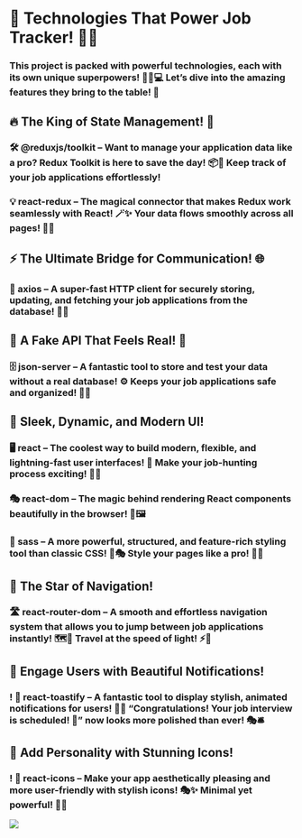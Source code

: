 <h1>🌟 Technologies That Power Job Tracker! 💪🔧</h1>

<h3>This project is packed with powerful technologies, each with its own unique superpowers! 🦸‍♂️💻 Let’s dive into the amazing features they bring to the table! 🎯</h3>

<h2>🔥 The King of State Management! 👑</h2>

<h3>🛠️ @reduxjs/toolkit – Want to manage your application data like a pro? Redux Toolkit is here to save the day! 📦🚀 Keep track of your job applications effortlessly!</h3>

<h3>💡 react-redux – The magical connector that makes Redux work seamlessly with React! 🪄✨ Your data flows smoothly across all pages! 💾🔄</h3>

<h2>⚡ The Ultimate Bridge for Communication! 🌐
</h2>

<h3>📡 axios – A super-fast HTTP client for securely storing, updating, and fetching your job applications from the database! 🚀🔗</h3>

<h2>📡 A Fake API That Feels Real! 🤯</h2>

<h3>🗄️ json-server – A fantastic tool to store and test your data without a real database! ⚙️ Keeps your job applications safe and organized! 📂✅</h3>

<h2>🎨 Sleek, Dynamic, and Modern UI!</h2>

<h3>🖥️ react – The coolest way to build modern, flexible, and lightning-fast user interfaces! 🚀 Make your job-hunting process exciting! 🎯🔥</h3>

<h3>🎭 react-dom – The magic behind rendering React components beautifully in the browser! 🌟🖼️</h3>

<h3>🎨 sass – A more powerful, structured, and feature-rich styling tool than classic CSS! 💅🎭 Style your pages like a pro! 👗✨</h3>

<h2>🚀 The Star of Navigation!</h2>

<h3>🛣️ react-router-dom – A smooth and effortless navigation system that allows you to jump between job applications instantly! 🗺️📍 Travel at the speed of light! ⚡🚀</h3>

<h2>🔔 Engage Users with Beautiful Notifications!</h2>

<h3>!
🎉 react-toastify – A fantastic tool to display stylish, animated notifications for users! 📢✨ “Congratulations! Your job interview is scheduled! 🎊” now looks more polished than ever! 🎭🛎️
</h3>

<h2>🎨 Add Personality with Stunning Icons!</h2>

<h3>!
🌟 react-icons – Make your app aesthetically pleasing and more user-friendly with stylish icons! 🎭✨ Minimal yet powerful! 💎🔥</h3>

![](screen.gif)
